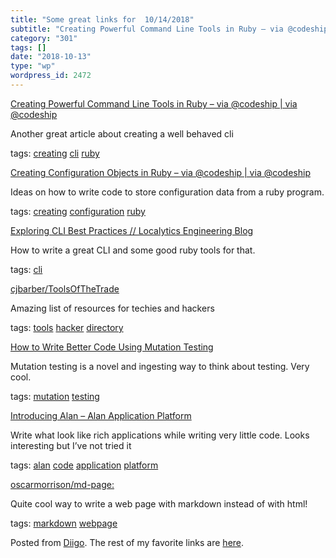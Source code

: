 ```yaml
---
title: "Some great links for  10/14/2018"
subtitle: "Creating Powerful Command Line Tools in Ruby – via @codeship | via @codeship"
category: "301"
tags: []
date: "2018-10-13"
type: "wp"
wordpress_id: 2472
---
```

[Creating Powerful Command Line Tools in Ruby – via @codeship | via @codeship](https://blog.codeship.com/creating-powerful-command-line-tools-in-ruby/) 

Another great article about creating a well behaved cli

 tags: [creating](https://www.diigo.com/user/pitosalas/creating) [cli](https://www.diigo.com/user/pitosalas/cli) [ruby](https://www.diigo.com/user/pitosalas/ruby)

 [Creating Configuration Objects in Ruby – via @codeship | via @codeship](https://blog.codeship.com/creating-configuration-objects-in-ruby/) 

Ideas on how to write code to store configuration data from a ruby program.

 tags: [creating](https://www.diigo.com/user/pitosalas/creating) [configuration](https://www.diigo.com/user/pitosalas/configuration) [ruby](https://www.diigo.com/user/pitosalas/ruby)

 [Exploring CLI Best Practices // Localytics Engineering Blog](https://eng.localytics.com/exploring-cli-best-practices/) 

How to write a great CLI and some good ruby tools for that.

 tags: [cli](https://www.diigo.com/user/pitosalas/cli)

 [cjbarber/ToolsOfTheTrade](https://github.com/cjbarber/ToolsOfTheTrade?utm_source=hackernewsletter&utm_medium=email&utm_term=fav) 

Amazing list of resources for techies and hackers 

 tags: [tools](https://www.diigo.com/user/pitosalas/tools) [hacker](https://www.diigo.com/user/pitosalas/hacker) [directory](https://www.diigo.com/user/pitosalas/directory)

 [How to Write Better Code Using Mutation Testing](https://blog.cognitohq.com/how-to-write-better-code-using-mutation-testing/) 

Mutation testing is a novel and ingesting way to think about testing. Very cool. 

 tags: [mutation](https://www.diigo.com/user/pitosalas/mutation) [testing](https://www.diigo.com/user/pitosalas/testing)

 [Introducing Alan – Alan Application Platform](https://alan-platform.com/pages/tuts/introducing.html?utm_source=hackernewsletter&utm_medium=email&utm_term=code) 

Write what look like rich applications while writing very little code. Looks interesting but I’ve not tried it

 tags: [alan](https://www.diigo.com/user/pitosalas/alan) [code](https://www.diigo.com/user/pitosalas/code) [application](https://www.diigo.com/user/pitosalas/application) [platform](https://www.diigo.com/user/pitosalas/platform)

 [oscarmorrison/md-page: ](https://github.com/oscarmorrison/md-page?utm_source=hackernewsletter&utm_medium=email&utm_term=show_hn) 

Quite cool way to write a web page with markdown instead of with html!

 tags: [markdown](https://www.diigo.com/user/pitosalas/markdown) [webpage](https://www.diigo.com/user/pitosalas/webpage)

Posted from [Diigo](https://www.diigo.com). The rest of my favorite links are [here](https://www.diigo.com/user/pitosalas).